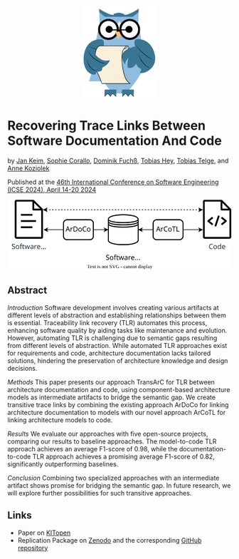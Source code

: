 <p align="center"> 
	<img alt="ArDoCo" src="../../logo.png" height="210"/>
</p>

# Recovering Trace Links Between Software Documentation And Code 
by [Jan Keim](https://orcid.org/0000-0002-8899-7081), [Sophie Corallo](https://orcid.org/0000-0002-1531-2977), [Dominik Fuchß](https://orcid.org/0000-0001-6410-6769), [Tobias Hey](https://orcid.org/0000-0003-0381-1020), [Tobias Telge](https://orcid.org/0009-0002-6700-6426), and [Anne Koziolek](https://orcid.org/0000-0002-1593-3394)

Published at the [46th International Conference on Software Engineering (ICSE 2024), April 14-20 2024](https://conf.researchr.org/home/icse-2024)

<p align="center">
	<img src="./approach_overview.svg" alt="Approach Overview"/>
</p>

## Abstract
*Introduction* 
Software development involves creating various artifacts at different levels of abstraction and establishing relationships between them is essential. 
Traceability link recovery (TLR) automates this process, enhancing software quality by aiding tasks like maintenance and evolution. 
However, automating TLR is challenging due to semantic gaps resulting from different levels of abstraction. 
While automated TLR approaches exist for requirements and code, architecture documentation lacks tailored solutions, hindering the preservation of architecture knowledge and design decisions.

*Methods* 
This paper presents our approach TransArC for TLR between architecture documentation and code, using component-based architecture models as intermediate artifacts to bridge the semantic gap. 
We create transitive trace links by combining the existing approach ArDoCo for linking architecture documentation to models with our novel approach ArCoTL for linking architecture models to code.

*Results* 
We evaluate our approaches with five open-source projects, comparing our results to baseline approaches. 
The model-to-code TLR approach achieves an average F1-score of 0.98, while the documentation-to-code TLR approach achieves a promising average F1-score of 0.82, significantly outperforming baselines.

*Conclusion* 
Combining two specialized approaches with an intermediate artifact shows promise for bridging the semantic gap. 
In future research, we will explore further possibilities for such transitive approaches.

## Links
- Paper on [KITopen](https://doi.org/10.5445/IR/1000165692)
- Replication Package on [Zenodo](https://doi.org/10.5281/zenodo.10411853) and the corresponding [GitHub repository](https://github.com/ArDoCo/Replication-Package-ICSE24_Recovering-Trace-Links-Between-Software-Documentation-And-Code)


